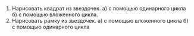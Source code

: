 1) Нарисовать квадрат из звездочек.
     а) с помощью одинарного цикла
     б) с помощью вложенного цикла.
2) Нарисовать рамку из звездочек.
      а) с помощью вложенного цикла
      б) с помощью одинарного цикла
